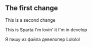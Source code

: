 ## The first change

This is a second change

This is Sparta
I'm lovin' it
I'm in develop

Я пишу из файла девелопер
Lololol
